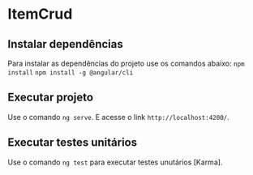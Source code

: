 # ItemCrud

## Instalar dependências

Para instalar as dependências do projeto use os comandos abaixo:
 `npm install`
 `npm install -g @angular/cli`


## Executar projeto

Use o comando `ng serve`. E acesse o link `http://localhost:4200/`.

## Executar testes unitários

Use o comando `ng test` para executar testes unutários [Karma].
